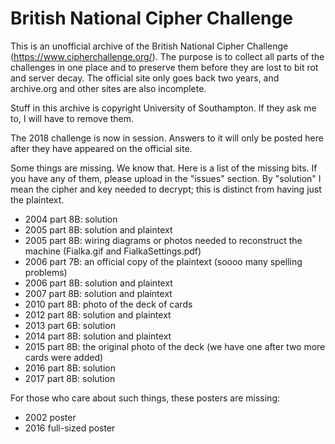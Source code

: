 # British National Cipher Challenge

This is an unofficial archive of the British National Cipher Challenge
(https://www.cipherchallenge.org/). The purpose is to collect all parts
of the challenges in one place and to preserve them before they are lost
to bit rot and server decay. The official site only goes back two years, and
archive.org and other sites are also incomplete.

Stuff in this archive is copyright University of Southampton. If they ask
me to, I will have to remove them.

The 2018 challenge is now in session. Answers to it will only be posted
here after they have appeared on the official site.

Some things are missing. We know that. Here is a list of the missing bits.
If you have any of them, please upload in the "issues" section. By "solution"
I mean the cipher and key needed to decrypt; this is distinct from having
just the plaintext.

- 2004 part 8B: solution
- 2005 part 8B: solution and plaintext
- 2005 part 8B: wiring diagrams or photos needed to reconstruct the machine
                (Fialka.gif and FialkaSettings.pdf)
- 2006 part 7B: an official copy of the plaintext (soooo many spelling problems)
- 2006 part 8B: solution and plaintext
- 2007 part 8B: solution and plaintext
- 2010 part 8B: photo of the deck of cards
- 2012 part 8B: solution and plaintext
- 2013 part 6B: solution
- 2014 part 8B: solution and plaintext
- 2015 part 8B: the original photo of the deck (we have one after two more cards were added)
- 2016 part 8B: solution
- 2017 part 8B: solution

For those who care about such things, these posters are missing:

- 2002 poster
- 2016 full-sized poster
